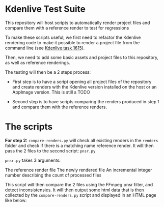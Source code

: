 # Kdenlive Test Suite

This repository will host scripts to automatically render project files and compare them with a reference render to test for regressions

To make these scripts useful, we first need to refactor the Kdenlive rendering code to make it possible to render a project file from the command line (see [Kdenlive task 1615](https://invent.kde.org/multimedia/kdenlive/-/issues/1615)).

Then, we need to add some basic assets and project files to this repository, as well as reference renderings.

The testing will then be a 2 steps process:

- First step is to have a script opening all project files of the repository and create renders with the Kdenlive version installed on the host or an AppImage version. This is still a TODO

- Second step is to have scripts comparing the renders produced in step 1 and compare them with the reference renders.

# The scripts

**For step 2:**
`compare-renders.py` will check all existing renders in the `renders` folder and check if there is a matching name reference render. It will then pass the 2 files to the second script: `pnsr.py`

`pnsr.py` takes 3 arguments:

The reference render file
The newly rendered file
An incremental integer number describing the count of processed files

This script will then compare the 2 files using the FFmpeg pnsr filter, and detect inconsistensies. It will then output some html data that is then collected by the `compare-renders.py` script and displayed in an HTML page like below:


